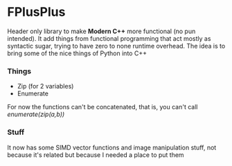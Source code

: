 # FPlusPlus
Header only library to make **Modern C++** more functional (no pun intended).
It add things from functional programming that act mostly as syntactic sugar, trying to have zero to none runtime overhead. The idea is to bring some of the nice things of Python into C++

### Things 
* Zip (for 2 variables)
* Enumerate

For now the functions can't be concatenated, that is, you can't call *enumerate(zip(a,b))*

### Stuff
It now has some SIMD vector functions and image manipulation stuff, not because it's related but because I needed a place to put them